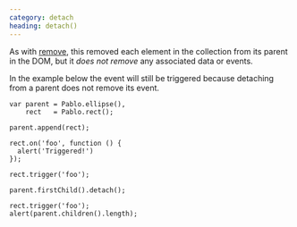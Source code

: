 ```yaml
--- 
category: detach
heading: detach()
---
```


As with [remove][remove], this removed each element in the collection from its parent in the DOM, but it _does not remove_ any associated  data or events.

In the example below the event will still be triggered because detaching from a parent does not remove its event.

    var parent = Pablo.ellipse(),
        rect   = Pablo.rect();

    parent.append(rect);

    rect.on('foo', function () {
      alert('Triggered!')
    });

    rect.trigger('foo');

    parent.firstChild().detach();

    rect.trigger('foo');
    alert(parent.children().length);

[remove]: /api/remove/